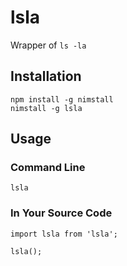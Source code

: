 # lsla

Wrapper of `ls -la`

## Installation

```
npm install -g nimstall
nimstall -g lsla
```

## Usage

### Command Line

```
lsla
```

### In Your Source Code

```
import lsla from 'lsla';

lsla();
```

